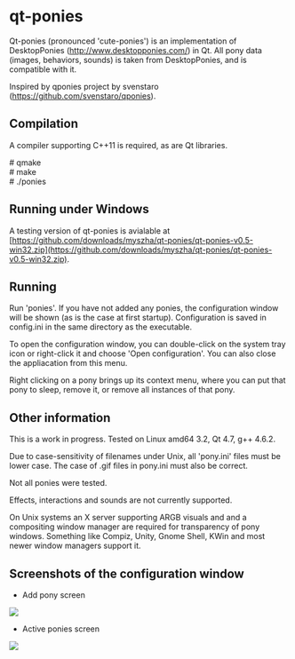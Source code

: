 qt-ponies
=========

Qt-ponies (pronounced 'cute-ponies') is an implementation of DesktopPonies (http://www.desktopponies.com/) in Qt.
All pony data (images, behaviors, sounds) is taken from DesktopPonies, and is compatible with it.

Inspired by qponies project by svenstaro (https://github.com/svenstaro/qponies).

Compilation
-----------
A compiler supporting C++11 is required, as are Qt libraries.

\# qmake  
\# make  
\# ./ponies

Running under Windows
-------
A testing version of qt-ponies is avialable at [https://github.com/downloads/myszha/qt-ponies/qt-ponies-v0.5-win32.zip](https://github.com/downloads/myszha/qt-ponies/qt-ponies-v0.5-win32.zip).

Running
-------
Run 'ponies'. If you have not added any ponies, the configuration window
will be shown (as is the case at first startup). Configuration is saved
in config.ini in the same directory as the executable.

To open the configuration window, you can double-click on the system tray 
icon or right-click it and choose 'Open configuration'. You can also close
the appliacation from this menu.

Right clicking on a pony brings up its context menu, where you can put that
pony to sleep, remove it, or remove all instances of that pony.


Other information
-----------------
This is a work in progress.
Tested on Linux amd64 3.2, Qt 4.7, g++ 4.6.2.

Due to case-sensitivity of filenames under Unix, all 'pony.ini' files 
must be lower case. The case of .gif files in pony.ini must also be 
correct.

Not all ponies were tested.

Effects, interactions and sounds are not currently supported.

On Unix systems an X server supporting ARGB visuals and and a compositing 
window manager are required for transparency of pony windows. Something like
Compiz, Unity, Gnome Shell, KWin and most newer window managers support it.


Screenshots of the configuration window
---------------------------------------

* Add pony screen
 
![](http://i.imgur.com/7fpXG.png)


* Active ponies screen

![](http://i.imgur.com/rLhjM.png)
